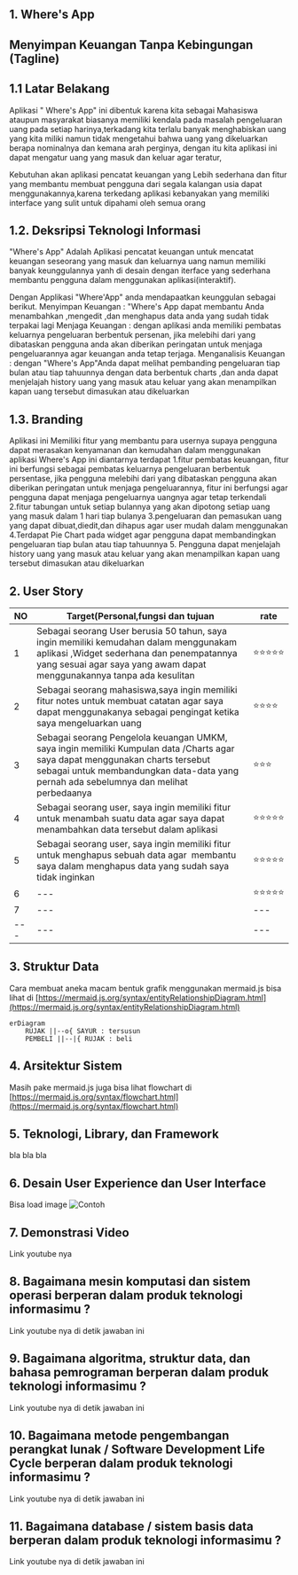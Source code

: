 ## 1. Where's App
## Menyimpan Keuangan Tanpa Kebingungan (Tagline)

## 1.1 Latar Belakang
Aplikasi " Where's App" ini dibentuk karena kita sebagai Mahasiswa ataupun masyarakat biasanya memiliki kendala pada masalah pengeluaran uang pada setiap harinya,terkadang kita terlalu banyak menghabiskan uang yang kita miliki namun tidak mengetahui bahwa uang yang dikeluarkan berapa nominalnya dan kemana arah perginya, dengan itu kita  aplikasi ini dapat mengatur uang yang masuk dan keluar agar teratur, 

Kebutuhan akan aplikasi pencatat keuangan yang Lebih sederhana dan fitur yang membantu membuat pengguna dari segala kalangan usia dapat menggunakannya,karena terkedang aplikasi kebanyakan yang memiliki interface yang sulit untuk dipahami oleh semua orang  

## 1.2. Deksripsi Teknologi Informasi
"Where's App" Adalah Aplikasi pencatat keuangan untuk mencatat keuangan seseorang yang masuk dan keluarnya uang namun memiliki banyak keunggulannya
yanh di desain dengan  iterface yang sederhana membantu pengguna dalam menggunakan aplikasi(interaktif).

Dengan Applikasi "Where'App" anda mendapaatkan keunggulan sebagai berikut.
      Menyimpan Keuangan  : "Where's App dapat membantu Anda menambahkan ,mengedit ,dan menghapus data anda yang sudah tidak terpakai lagi
      Menjaga Keuangan    : dengan aplikasi anda memiliki pembatas keluarnya pengeluaran berbentuk persenan, jika melebihi dari yang dibataskan                  pengguna anda akan diberikan peringatan untuk menjaga pengeluarannya agar keuangan anda tetap terjaga.
      Menganalisis Keuangan : dengan "Where's App"Anda dapat melihat pembanding pengeluaran tiap bulan atau tiap tahuunnya dengan data berbentuk charts          ,dan anda dapat menjelajah   history uang yang masuk atau keluar yang akan menampilkan kapan uang tersebut dimasukan atau dikeluarkan


## 1.3. Branding
Aplikasi ini Memiliki fitur yang membantu para usernya supaya pengguna dapat merasakan kenyamanan dan kemudahan dalam menggunakan aplikasi Where's App ini  diantarnya terdapat 
1.fitur pembatas keuangan, fitur ini berfungsi sebagai pembatas keluarnya pengeluaran berbentuk persentase, jika pengguna melebihi dari yang dibataskan pengguna akan diberikan peringatan untuk menjaga pengeluarannya, fitur ini berfungsi agar pengguna dapat menjaga pengeluarnya uangnya agar tetap terkendali
2.fitur tabungan untuk setiap bulannya yang akan dipotong setiap uang yang masuk dalam 1 hari tiap bulanya
3.pengeluaran dan pemasukan uang yang dapat dibuat,diedit,dan dihapus agar user mudah dalam menggunakan
4.Terdapat Pie Chart pada widget agar pengguna dapat membandingkan pengeluaran tiap bulan atau tiap tahuunnya
5. Pengguna dapat menjelajah history uang yang masuk atau keluar yang akan menampilkan kapan uang tersebut dimasukan atau dikeluarkan
## 2. User Story
NO | Target(Personal,fungsi dan tujuan |rate | 
---|---|---|
1| Sebagai seorang User berusia 50 tahun, saya ingin memiliki kemudahan dalam menggunakam aplikasi ,Widget sederhana dan penempatannya yang sesuai agar saya yang awam dapat menggunakannya tanpa ada kesulitan |  ⭐⭐⭐⭐⭐
2|Sebagai seorang mahasiswa,saya ingin memiliki fitur notes untuk membuat catatan agar saya dapat menggunakanya sebagai pengingat ketika saya mengeluarkan uang |⭐⭐⭐⭐|
3|Sebagai seorang Pengelola keuangan UMKM, saya ingin memiliki Kumpulan data /Charts agar saya dapat menggunakan charts tersebut sebagai untuk membandungkan data-data yang pernah ada sebelumnya dan melihat perbedaanya |⭐⭐⭐|
4| Sebagai seorang user, saya ingin memiliki fitur untuk menambah suatu data agar saya dapat menambahkan data tersebut dalam aplikasi|⭐⭐⭐⭐⭐|
5| Sebagai seorang user, saya ingin memiliki fitur untuk menghapus sebuah data agar  membantu saya dalam menghapus data yang sudah saya tidak inginkan|⭐⭐⭐⭐⭐|
6|---|⭐⭐⭐⭐⭐|
7|---|---|
---|---|---|

 


## 3. Struktur Data

Cara membuat aneka macam bentuk grafik menggunakan mermaid.js bisa lihat di [https://mermaid.js.org/syntax/entityRelationshipDiagram.html](https://mermaid.js.org/syntax/entityRelationshipDiagram.html) 

```mermaid
erDiagram
    RUJAK ||--o{ SAYUR : tersusun
    PEMBELI ||--|{ RUJAK : beli
```

## 4. Arsitektur Sistem

Masih pake mermaid.js juga bisa lihat flowchart di [https://mermaid.js.org/syntax/flowchart.html](https://mermaid.js.org/syntax/flowchart.html)

## 5. Teknologi, Library, dan Framework

bla bla bla

## 6. Desain User Experience dan User Interface

Bisa load image 
![Contoh](https://fastly.picsum.photos/id/318/536/354.jpg?hmac=Ixy-wle80nudIR_cmnF1iY2y6rMUH7_9sk-BP1fTpM8)

## 7. Demonstrasi Video

Link youtube nya

## 8. Bagaimana mesin komputasi dan sistem operasi berperan dalam produk teknologi informasimu ?

Link youtube nya di detik jawaban ini

## 9. Bagaimana algoritma, struktur data, dan bahasa pemrograman berperan dalam produk teknologi informasimu ?

Link youtube nya di detik jawaban ini

## 10. Bagaimana metode pengembangan perangkat lunak / Software Development Life Cycle berperan dalam produk teknologi informasimu ?

Link youtube nya di detik jawaban ini

## 11. Bagaimana database / sistem basis data berperan dalam produk teknologi informasimu ?

Link youtube nya di detik jawaban ini
